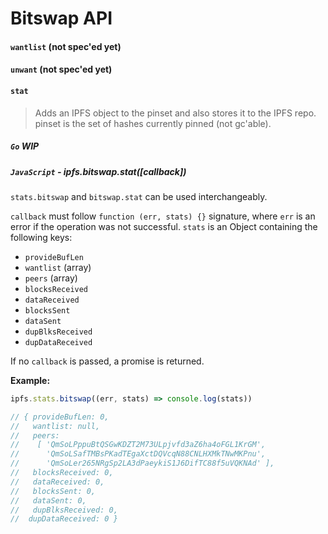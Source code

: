Bitswap API
=======

#### `wantlist` (not spec'ed yet)

#### `unwant` (not spec'ed yet)

#### `stat`

> Adds an IPFS object to the pinset and also stores it to the IPFS repo. pinset is the set of hashes currently pinned (not gc'able).

##### `Go` **WIP**

##### `JavaScript` - ipfs.bitswap.stat([callback])

`stats.bitswap` and `bitswap.stat` can be used interchangeably.

`callback` must follow `function (err, stats) {}` signature, where `err` is an error if the operation was not successful. `stats` is an Object containing the following keys:

- `provideBufLen`
- `wantlist` (array)
- `peers` (array)
- `blocksReceived`
- `dataReceived`
- `blocksSent`
- `dataSent`
- `dupBlksReceived`
- `dupDataReceived`

If no `callback` is passed, a promise is returned.

**Example:**

```JavaScript
ipfs.stats.bitswap((err, stats) => console.log(stats))

// { provideBufLen: 0,
//   wantlist: null,
//   peers:
//    [ 'QmSoLPppuBtQSGwKDZT2M73ULpjvfd3aZ6ha4oFGL1KrGM',
//      'QmSoLSafTMBsPKadTEgaXctDQVcqN88CNLHXMkTNwMKPnu',
//      'QmSoLer265NRgSp2LA3dPaeykiS1J6DifTC88f5uVQKNAd' ],
//   blocksReceived: 0,
//   dataReceived: 0,
//   blocksSent: 0,
//   dataSent: 0,
//   dupBlksReceived: 0,
//  dupDataReceived: 0 }
```
